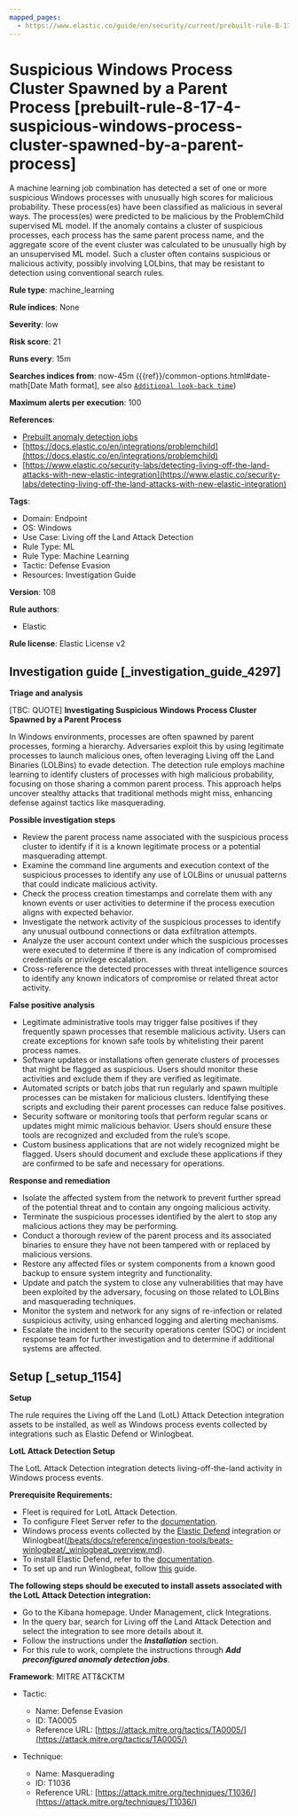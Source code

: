 ```yaml
---
mapped_pages:
  - https://www.elastic.co/guide/en/security/current/prebuilt-rule-8-17-4-suspicious-windows-process-cluster-spawned-by-a-parent-process.html
---
```


# Suspicious Windows Process Cluster Spawned by a Parent Process [prebuilt-rule-8-17-4-suspicious-windows-process-cluster-spawned-by-a-parent-process]

A machine learning job combination has detected a set of one or more suspicious Windows processes with unusually high scores for malicious probability. These process(es) have been classified as malicious in several ways. The process(es) were predicted to be malicious by the ProblemChild supervised ML model. If the anomaly contains a cluster of suspicious processes, each process has the same parent process name, and the aggregate score of the event cluster was calculated to be unusually high by an unsupervised ML model. Such a cluster often contains suspicious or malicious activity, possibly involving LOLbins, that may be resistant to detection using conventional search rules.

**Rule type**: machine_learning

**Rule indices**: None

**Severity**: low

**Risk score**: 21

**Runs every**: 15m

**Searches indices from**: now-45m ({{ref}}/common-options.html#date-math[Date Math format], see also [`Additional look-back time`](docs-content://solutions/security/detect-and-alert/create-detection-rule.md#rule-schedule))

**Maximum alerts per execution**: 100

**References**:

* [Prebuilt anomaly detection jobs](docs-content://reference/security/prebuilt-anomaly-detection-jobs.md)
* [https://docs.elastic.co/en/integrations/problemchild](https://docs.elastic.co/en/integrations/problemchild)
* [https://www.elastic.co/security-labs/detecting-living-off-the-land-attacks-with-new-elastic-integration](https://www.elastic.co/security-labs/detecting-living-off-the-land-attacks-with-new-elastic-integration)

**Tags**:

* Domain: Endpoint
* OS: Windows
* Use Case: Living off the Land Attack Detection
* Rule Type: ML
* Rule Type: Machine Learning
* Tactic: Defense Evasion
* Resources: Investigation Guide

**Version**: 108

**Rule authors**:

* Elastic

**Rule license**: Elastic License v2

## Investigation guide [_investigation_guide_4297]

**Triage and analysis**

[TBC: QUOTE]
**Investigating Suspicious Windows Process Cluster Spawned by a Parent Process**

In Windows environments, processes are often spawned by parent processes, forming a hierarchy. Adversaries exploit this by using legitimate processes to launch malicious ones, often leveraging Living off the Land Binaries (LOLBins) to evade detection. The detection rule employs machine learning to identify clusters of processes with high malicious probability, focusing on those sharing a common parent process. This approach helps uncover stealthy attacks that traditional methods might miss, enhancing defense against tactics like masquerading.

**Possible investigation steps**

* Review the parent process name associated with the suspicious process cluster to identify if it is a known legitimate process or a potential masquerading attempt.
* Examine the command line arguments and execution context of the suspicious processes to identify any use of LOLBins or unusual patterns that could indicate malicious activity.
* Check the process creation timestamps and correlate them with any known events or user activities to determine if the process execution aligns with expected behavior.
* Investigate the network activity of the suspicious processes to identify any unusual outbound connections or data exfiltration attempts.
* Analyze the user account context under which the suspicious processes were executed to determine if there is any indication of compromised credentials or privilege escalation.
* Cross-reference the detected processes with threat intelligence sources to identify any known indicators of compromise or related threat actor activity.

**False positive analysis**

* Legitimate administrative tools may trigger false positives if they frequently spawn processes that resemble malicious activity. Users can create exceptions for known safe tools by whitelisting their parent process names.
* Software updates or installations often generate clusters of processes that might be flagged as suspicious. Users should monitor these activities and exclude them if they are verified as legitimate.
* Automated scripts or batch jobs that run regularly and spawn multiple processes can be mistaken for malicious clusters. Identifying these scripts and excluding their parent processes can reduce false positives.
* Security software or monitoring tools that perform regular scans or updates might mimic malicious behavior. Users should ensure these tools are recognized and excluded from the rule’s scope.
* Custom business applications that are not widely recognized might be flagged. Users should document and exclude these applications if they are confirmed to be safe and necessary for operations.

**Response and remediation**

* Isolate the affected system from the network to prevent further spread of the potential threat and to contain any ongoing malicious activity.
* Terminate the suspicious processes identified by the alert to stop any malicious actions they may be performing.
* Conduct a thorough review of the parent process and its associated binaries to ensure they have not been tampered with or replaced by malicious versions.
* Restore any affected files or system components from a known good backup to ensure system integrity and functionality.
* Update and patch the system to close any vulnerabilities that may have been exploited by the adversary, focusing on those related to LOLBins and masquerading techniques.
* Monitor the system and network for any signs of re-infection or related suspicious activity, using enhanced logging and alerting mechanisms.
* Escalate the incident to the security operations center (SOC) or incident response team for further investigation and to determine if additional systems are affected.


## Setup [_setup_1154]

**Setup**

The rule requires the Living off the Land (LotL) Attack Detection integration assets to be installed, as well as Windows process events collected by integrations such as Elastic Defend or Winlogbeat.

**LotL Attack Detection Setup**

The LotL Attack Detection integration detects living-off-the-land activity in Windows process events.

**Prerequisite Requirements:**

* Fleet is required for LotL Attack Detection.
* To configure Fleet Server refer to the [documentation](docs-content://reference/ingestion-tools/fleet/fleet-server.md).
* Windows process events collected by the [Elastic Defend](https://docs.elastic.co/en/integrations/endpoint) integration or Winlogbeat([/beats/docs/reference/ingestion-tools/beats-winlogbeat/_winlogbeat_overview.md](beats://reference/winlogbeat/_winlogbeat_overview.md)).
* To install Elastic Defend, refer to the [documentation](docs-content://solutions/security/configure-elastic-defend/install-elastic-defend.md).
* To set up and run Winlogbeat, follow [this](beats://reference/winlogbeat/winlogbeat-installation-configuration.md) guide.

**The following steps should be executed to install assets associated with the LotL Attack Detection integration:**

* Go to the Kibana homepage. Under Management, click Integrations.
* In the query bar, search for Living off the Land Attack Detection and select the integration to see more details about it.
* Follow the instructions under the ***Installation*** section.
* For this rule to work, complete the instructions through ***Add preconfigured anomaly detection jobs***.

**Framework**: MITRE ATT&CKTM

* Tactic:

    * Name: Defense Evasion
    * ID: TA0005
    * Reference URL: [https://attack.mitre.org/tactics/TA0005/](https://attack.mitre.org/tactics/TA0005/)

* Technique:

    * Name: Masquerading
    * ID: T1036
    * Reference URL: [https://attack.mitre.org/techniques/T1036/](https://attack.mitre.org/techniques/T1036/)




